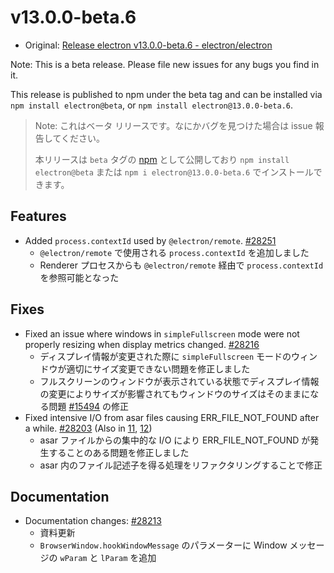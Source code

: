 # v13.0.0-beta.6

- Original: [Release electron v13.0.0-beta.6 - electron/electron](https://github.com/electron/electron/releases/tag/v13.0.0-beta.6)

Note: This is a beta release. Please file new issues for any bugs you find in it.

This release is published to npm under the beta tag and can be installed via `npm install electron@beta`, or `npm install electron@13.0.0-beta.6`.

> Note: これはベータ リリースです。なにかバグを見つけた場合は issue 報告してください。
>
> 本リリースは `beta` タグの [npm](https://www.npmjs.com/package/electron) として公開しており `npm install electron@beta` または `npm i electron@13.0.0-beta.6` でインストールできます。

## Features

- Added `process.contextId` used by `@electron/remote`. [#28251](https://github.com/electron/electron/pull/28251)
  - `@electron/remote` で使用される `process.contextId` を追加しました
  - Renderer プロセスからも `@electron/remote` 経由で `process.contextId` を参照可能となった

## Fixes

- Fixed an issue where windows in `simpleFullscreen` mode were not properly resizing when display metrics changed. [#28216](https://github.com/electron/electron/pull/28216)
  - ディスプレイ情報が変更された際に `simpleFullscreen` モードのウィンドウが適切にサイズ変更できない問題を修正しました
  - フルスクリーンのウィンドウが表示されている状態でディスプレイ情報の変更によりサイズが影響されてもウィンドウのサイズはそのままになる問題 [#15494](https://github.com/electron/electron/issues/15494) の修正
- Fixed intensive I/O from asar files causing ERR_FILE_NOT_FOUND after a while. [#28203](https://github.com/electron/electron/pull/28203) (Also in [11](https://github.com/electron/electron/pull/28201), [12](https://github.com/electron/electron/pull/28202))
  - asar ファイルからの集中的な I/O により ERR_FILE_NOT_FOUND が発生することのある問題を修正しました
  - asar 内のファイル記述子を得る処理をリファクタリングすることで修正

## Documentation

- Documentation changes: [#28213](https://github.com/electron/electron/pull/28213)
  - 資料更新
  - `BrowserWindow.hookWindowMessage` のパラメーターに Window メッセージの `wParam` と `lParam` を追加
